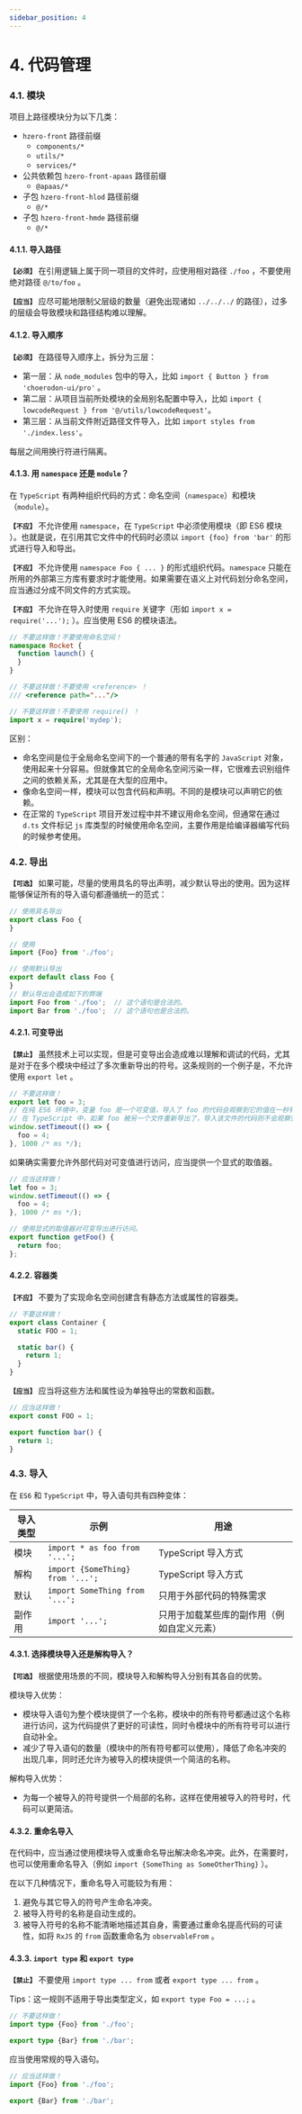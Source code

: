 ```yaml
---
sidebar_position: 4
---
```


# 4. 代码管理

### 4.1. 模块

项目上路径模块分为以下几类：

- `hzero-front` 路径前缀
    - `components/*`
    - `utils/*`
    - `services/*`
- 公共依赖包 `hzero-front-apaas` 路径前缀
    - `@apaas/*`
- 子包 `hzero-front-hlod` 路径前缀
    - `@/*`
- 子包 `hzero-front-hmde` 路径前缀
    - `@/*`

#### 4.1.1. 导入路径

**`【必须】`** 在引用逻辑上属于同一项目的文件时，应使用相对路径 `./foo` ，不要使用绝对路径 `@/to/foo` 。

**`【应当】`** 应尽可能地限制父层级的数量（避免出现诸如 `../../../` 的路径），过多的层级会导致模块和路径结构难以理解。

#### 4.1.2. 导入顺序
**`【必须】`** 在路径导入顺序上，拆分为三层：
- 第一层：从 `node_modules` 包中的导入，比如 `import { Button } from 'choerodon-ui/pro'` 。
- 第二层：从项目当前所处模块的全局别名配置中导入，比如 `import { lowcodeRequest } from '@/utils/lowcodeRequest'`。
- 第三层：从当前文件附近路径文件导入，比如 `import styles from './index.less'`。

每层之间用换行符进行隔离。

#### 4.1.3. 用 `namespace` 还是 `module`？

在 `TypeScript` 有两种组织代码的方式：命名空间（`namespace`）和模块（`module`）。

**`【不应】`** 不允许使用 `namespace`，在 `TypeScript` 中必须使用模块（即 ES6 模块 ）。也就是说，在引用其它文件中的代码时必须以 `import {foo} from 'bar'`
的形式进行导入和导出。

**`【不应】`** 不允许使用 `namespace Foo { ... }` 的形式组织代码。`namespace` 只能在所用的外部第三方库有要求时才能使用。如果需要在语义上对代码划分命名空间，应当通过分成不同文件的方式实现。

**`【不应】`** 不允许在导入时使用 `require` 关键字（形如 `import x = require('...');` ）。应当使用 ES6 的模块语法。

```typescript
// 不要这样做！不要使用命名空间！
namespace Rocket {
  function launch() {
  }
}

// 不要这样做！不要使用 <reference> ！
/// <reference path="..."/>

// 不要这样做！不要使用 require() ！
import x = require('mydep');
```

区别：

- 命名空间是位于全局命名空间下的一个普通的带有名字的  `JavaScript`  对象，使用起来十分容易。但就像其它的全局命名空间污染一样，它很难去识别组件之间的依赖关系，尤其是在大型的应用中。
- 像命名空间一样，模块可以包含代码和声明。不同的是模块可以声明它的依赖。
- 在正常的 `TypeScript` 项目开发过程中并不建议用命名空间，但通常在通过 `d.ts` 文件标记 `js` 库类型的时候使用命名空间，主要作用是给编译器编写代码的时候参考使用。

### 4.2. 导出

**`【可选】`** 如果可能，尽量的使用具名的导出声明，减少默认导出的使用。因为这样能够保证所有的导入语句都遵循统一的范式：

```typescript
// 使用具名导出
export class Foo {
}

// 使用
import {Foo} from './foo';
```

```typescript
// 使用默认导出
export default class Foo {
}
// 默认导出会造成如下的弊端
import Foo from './foo';  // 这个语句是合法的。
import Bar from './foo';  // 这个语句也是合法的。
```

#### 4.2.1. 可变导出

**`【禁止】`** 虽然技术上可以实现，但是可变导出会造成难以理解和调试的代码，尤其是对于在多个模块中经过了多次重新导出的符号。这条规则的一个例子是，不允许使用 `export let` 。

```typescript
// 不要这样做！
export let foo = 3;
// 在纯 ES6 环境中，变量 foo 是一个可变值，导入了 foo 的代码会观察到它的值在一秒钟之后发生了改变。
// 在 TypeScript 中，如果 foo 被另一个文件重新导出了，导入该文件的代码则不会观察到变化。
window.setTimeout(() => {
  foo = 4;
}, 1000 /* ms */);
```

如果确实需要允许外部代码对可变值进行访问，应当提供一个显式的取值器。

```typescript
// 应当这样做！
let foo = 3;
window.setTimeout(() => {
  foo = 4;
}, 1000 /* ms */);

// 使用显式的取值器对可变导出进行访问。
export function getFoo() {
  return foo;
};
```

#### 4.2.2. 容器类

**`【不应】`** 不要为了实现命名空间创建含有静态方法或属性的容器类。

```typescript
// 不要这样做！
export class Container {
  static FOO = 1;

  static bar() {
    return 1;
  }
}
```

**`【应当】`** 应当将这些方法和属性设为单独导出的常数和函数。

```typescript
// 应当这样做！
export const FOO = 1;

export function bar() {
  return 1;
}
```

### 4.3. 导入

在 `ES6` 和 `TypeScript` 中，导入语句共有四种变体：

| 导入类型 | 示例                               | 用途                    |
|------|----------------------------------|-----------------------|
| 模块   | `import * as foo from '...';`    | TypeScript 导入方式       |
| 解构   | `import {SomeThing} from '...';` | TypeScript 导入方式       |
| 默认   | `import SomeThing from '...';`   | 只用于外部代码的特殊需求          |
| 副作用  | `import '...';`                  | 只用于加载某些库的副作用（例如自定义元素） |

#### 4.3.1. 选择模块导入还是解构导入？

**`【可选】`** 根据使用场景的不同，模块导入和解构导入分别有其各自的优势。

模块导入优势：

- 模块导入语句为整个模块提供了一个名称，模块中的所有符号都通过这个名称进行访问，这为代码提供了更好的可读性，同时令模块中的所有符号可以进行自动补全。
- 减少了导入语句的数量（模块中的所有符号都可以使用），降低了命名冲突的出现几率，同时还允许为被导入的模块提供一个简洁的名称。

解构导入优势：

- 为每一个被导入的符号提供一个局部的名称，这样在使用被导入的符号时，代码可以更简洁。

#### 4.3.2. 重命名导入

在代码中，应当通过使用模块导入或重命名导出解决命名冲突。此外，在需要时，也可以使用重命名导入（例如 `import {SomeThing as SomeOtherThing}` ）。

在以下几种情况下，重命名导入可能较为有用：

1. 避免与其它导入的符号产生命名冲突。
2. 被导入符号的名称是自动生成的。
3. 被导入符号的名称不能清晰地描述其自身，需要通过重命名提高代码的可读性，如将 `RxJS` 的 `from` 函数重命名为 `observableFrom` 。

#### 4.3.3. `import type` 和 `export type`

**`【禁止】`** 不要使用 `import type ... from` 或者 `export type ... from` 。

Tips：这一规则不适用于导出类型定义，如 `export type Foo = ...;` 。

```typescript
// 不要这样做！
import type {Foo} from './foo';

export type {Bar} from './bar';
```

应当使用常规的导入语句。

```typescript
// 应当这样做！
import {Foo} from './foo';

export {Bar} from './bar';
```


